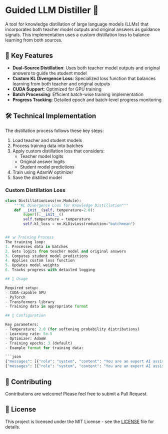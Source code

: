 # Guided LLM Distiller 🚀

A tool for knowledge distillation of large language models (LLMs) that incorporates both teacher model outputs and original answers as guidance signals. This implementation uses a custom distillation loss to balance learning from both sources.

## 🌟 Key Features

- **Dual-Source Distillation**: Uses both teacher model outputs and original answers to guide the student model
- **Custom KL Divergence Loss**: Specialized loss function that balances learning from both teacher and original outputs
- **CUDA Support**: Optimized for GPU training
- **Batch Processing**: Efficient batch-wise training implementation
- **Progress Tracking**: Detailed epoch and batch-level progress monitoring

## 🛠️ Technical Implementation

The distillation process follows these key steps:

1. Load teacher and student models
2. Process training data into batches
3. Apply custom distillation loss that considers:
   - Teacher model logits
   - Original answer logits
   - Student model predictions
4. Train using AdamW optimizer
5. Save the distilled model

### Custom Distillation Loss
```python
class DistillationLoss(nn.Module):
    """KL Divergence Loss for Knowledge Distillation"""
    def __init__(self, temperature=2.0):
        super().__init__()
        self.temperature = temperature
        self.kl_loss = nn.KLDivLoss(reduction="batchmean")


## 📊 Training Process
The training loop:
1. Processes data in batches
2. Gets logits from teacher model and original answers
3. Computes student model predictions
4. Applies custom loss function
5. Updates model weights
6. Tracks progress with detailed logging

## 🚀 Usage

Required setup:
- CUDA-capable GPU
- PyTorch
- Transformers library
- Training data in appropriate format

## 🔧 Configuration

Key parameters:
- Temperature: 2.0 (for softening probability distributions)
- Learning rate: 5e-5
- Optimizer: AdamW
- Training epochs: 3 (default)
- Example format for training data:

```json
{"messages": [{"role": "system", "content": "You are an expert AI assistant providing clear and concise answers."}, {"role": "user", "content": "What are the key requirements for AI compliance?"}, {"role": "assistant", "content": "The key requirements include data quality standards, risk management frameworks, and transparency measures. Organizations must implement robust governance policies, conduct regular audits, and maintain documentation of AI systems."}]}
{"messages": [{"role": "system", "content": "You are an expert AI assistant providing clear and concise answers."}, {"role": "user", "content": "How should we handle AI transparency?"}, {"role": "assistant", "content": "Organizations should provide clear documentation of AI decision-making processes, maintain audit trails, and ensure users understand how AI systems operate. Regular updates and accessible explanations of AI functionality are essential."}]}  
```

## 🤝 Contributing

Contributions are welcome! Please feel free to submit a Pull Request.

## 📄 License

This project is licensed under the MIT License - see the [LICENSE](LICENSE) file for details.